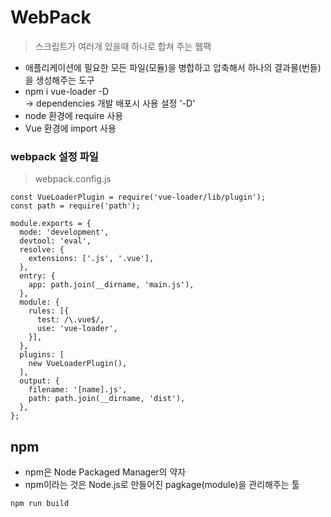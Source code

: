 # WebPack
> 스크립트가 여러개 있을때 하나로 합쳐 주는 웹팩  
* 애플리케이션에 필요한 모든 파일(모듈)을 병합하고 압축해서 하나의 결과물(번들)을 생성해주는 도구
* npm i vue-loader -D  
→ dependencies 개발 배포시 사용 설정 '-D'
* node 환경에 require 사용
* Vue 환경에 import 사용
### webpack 설정 파일
> webpack.config.js
```JS
const VueLoaderPlugin = require('vue-loader/lib/plugin');
const path = require('path');

module.exports = {
  mode: 'development',
  devtool: 'eval',
  resolve: {
    extensions: ['.js', '.vue'],
  },
  entry: {
    app: path.join(__dirname, 'main.js'),
  },
  module: {
    rules: [{
      test: /\.vue$/,
      use: 'vue-loader',
    }],
  },
  plugins: [
    new VueLoaderPlugin(),
  ],
  output: {
    filename: '[name].js',
    path: path.join(__dirname, 'dist'),
  },
};
```
## npm
* npm은 Node Packaged Manager의 약자
* npm이라는 것은 Node.js로 만들어진 pagkage(module)을 관리해주는 툴
```JS
npm run build
```
